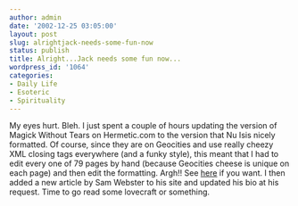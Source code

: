 ```yaml
---
author: admin
date: '2002-12-25 03:05:00'
layout: post
slug: alrightjack-needs-some-fun-now
status: publish
title: Alright...Jack needs some fun now...
wordpress_id: '1064'
categories:
- Daily Life
- Esoteric
- Spirituality
---
```


My eyes hurt. Bleh. I just spent a couple of hours updating the version
of Magick Without Tears on Hermetic.com to the version that Nu Isis
nicely formatted. Of course, since they are on Geocities and use really
cheezy XML closing tags everywhere (and a funky style), this meant that
I had to edit every one of 79 pages by hand (because Geocities cheese is
unique on each page) and then edit the formatting. Argh!! See
[here](http://www.hermetic.com/crowley/mwt_contents.html) if you want. I
then added a new article by Sam Webster to his site and updated his bio
at his request. Time to go read some lovecraft or something.
